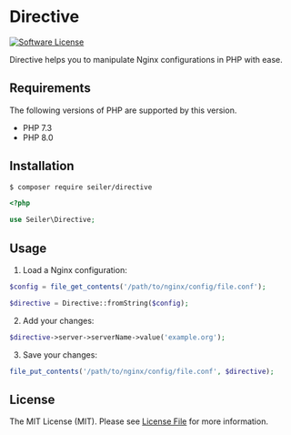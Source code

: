 # Directive

[![Software License][ico-license]](LICENSE.md)

Directive helps you to manipulate Nginx configurations in PHP with ease.

## Requirements

The following versions of PHP are supported by this version.

* PHP 7.3
* PHP 8.0

## Installation

```bash
$ composer require seiler/directive
```

```php
<?php

use Seiler\Directive;
```

## Usage

1. Load a Nginx configuration:

```php
$config = file_get_contents('/path/to/nginx/config/file.conf');

$directive = Directive::fromString($config);
```

2. Add your changes:

```php
$directive->server->serverName->value('example.org');
```

3. Save your changes:

```php
file_put_contents('/path/to/nginx/config/file.conf', $directive);
```

## License

The MIT License (MIT). Please see [License File](LICENSE.md) for more information.

[ico-license]: https://img.shields.io/packagist/l/directive/directive.svg?style=flat-square
